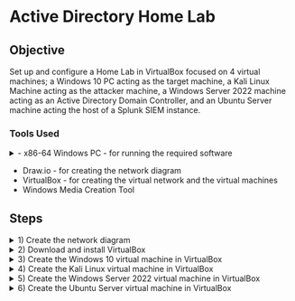 # Active Directory Home Lab 

## Objective

Set up and configure a Home Lab in VirtualBox focused on 4 virtual machines; a Windows 10 PC acting as the target machine, a Kali Linux Machine acting as the attacker machine, a Windows Server 2022 machine acting as an Active Directory Domain Controller, and an Ubuntu Server machine acting the host of a Splunk SIEM instance.

### Tools Used

<details>
<summary>- x86-64 Windows PC - for running the required software</summary>
<br>

   * minimum specs
      * 4-core processor
      * 16gb ram
      * 250 GB free storage
</details>

- Draw.io - for creating the network diagram
- VirtualBox - for creating the virtual network and the virtual machines
- Windows Media Creation Tool

## Steps
<details>
<summary>1) Create the network diagram</summary>
<br>

  ![AltReact-Initial_Network_Diagram-50%](https://github.com/alt-react/Active-Directory-Home-Lab/assets/170683744/ce5c58f5-1c5c-4503-8424-2a74cc196a04)

  * you can do this in [Draw.io](https://www.draw.io)

</details>

<details>
<summary>2) Download and install VirtualBox</summary>
<br>
   
   * go to https://www.virtualbox.org/wiki/Downloads to download VirtualBox for your system
   * verify SHA256 checksum to ensure the integrity of the download
   * install VirtualBox
</details>

<details>
<summary>3) Create the Windows 10 virtual machine in VirtualBox</summary>
<br>

  Download the Windows 10 ISO file

   * go to https://www.microsoft.com/en-ca/software-download/windows10 and click the blue "Download Tool now" button
   * run the installation file, choose the "Create installation media (USB flash drive, DVD, or ISO file) for another PC" option, and click next.
   * choose your desired language, architecture, and edition (or leave it as default), then click next
   * choose the ISO file option, then click next, then choose your download location

  Configure the virtual machine environment to use for Windows 10 installation
   
   * click the "New" button (blue spikey orb icon) in VirtualBox
   * enter the desired name of this virtual machine in the "Name" field
   * choose the desired location for your virtual machine in the "Folder" section
   * select the Windows 10 ISO file you downloaded in the "ISO Image" section
   * for a manual Windows install select the "Skip Unattended Installation" option, or leave deselected, then click "Next"
   * choose the desired RAM amount and number of CPUs to use for this virtual machine, then click "Next"
   * choose the desired storage configuration, then click "Next"
   * if you are happy with the configuration summary, click "Finish"
   
  Install Windows 10 in the newly created virtual machine environment
   
   * click "Start" (green arrow icon) in VirtualBox to start the virtual machine
   * click "Next" in the Windows installer, then click "Install Now"
   * click "I don't have a product key", then select "Windows 10 Pro" and click  "Next"
   * click "accept license terms", then click "Next"
   * select "Custom: Install Windows only (advanced), then click "Next"
   
</details>

<details>
<summary>4) Create the Kali Linux virtual machine in VirtualBox</summary>
<br>

  Download the Kali Linux ISO file

   * go to [Kali.org/get-kali](https://www.kali.org/get-kali) and click "Virtual Machines"
   * select your architecture, then click "VIrtualBox"
   * once your virtual machine image downloads, make sure 7-zip is installed, then double-click the extracted Kali Linux VirtualBox image
   
  Run Kali Linux in VirtualBox
   
   * click "Start" (green arrow icon) in VirtualBox to start the virtual machine
   * login using "kali" as the username and "kali" as the password

</details>

<details>
<summary>5) Create the Windows Server 2022 virtual machine in VirtualBox</summary>
<br>

  Download the Windows Server 2022 ISO file

   * search for "windows server 2022 iso" and click the "Windows Server 2022 | Microsoft Evaluation Center" link
   * click "Download the ISO" link, then fill out the information, and click the blue "Download Now" button
   * click the "64-bit edition" link to download the ISO

  Configure the virtual machine environment to use for Windows Server 2022 installation
   
   * click the "New" button (blue spikey orb icon) in VirtualBox
   * enter the desired name of this virtual machine in the "Name" field
   * choose the desired location for your virtual machine in the "Folder" section
   * select the Windows Server 2022 ISO file you downloaded in the "ISO Image" section
   * for a manual Windows install select the "Skip Unattended Installation" option, or leave deselected, then click "Next"
   * choose the desired RAM amount and number of CPUs to use for this virtual machine, then click "Next"
   * choose the desired storage configuration, then click "Next"
   * if you are happy with the configuration summary, click "Finish"
   
  Install Windows Server 2022 in the newly created virtual machine environment
   
   * click "Start" (green arrow icon) in VirtualBox to start the virtual machine
   * when Windows boots up, click "Next", then click "Install Now"
   * select "Windows 2022 Standard Evaluation (Desktop Experience)", then click "Next"
   * accept the "terms and agreements", then click "Next"
   * select "Custom: Install Microsoft Server Operating System only (advanced)", then click "Next"
   * after installation, enter secure password, then click "Finish"

</details>

<details>
<summary>6) Create the Ubuntu Server virtual machine in VirtualBox</summary>
<br>

   Download the Ubuntu Server ISO file

   * go to [ubuntu.com](https://www.ubuntu.com), go to the products tab, and click "Ubuntu Server"
   * click the green "Download Ubuntu Server" button
   * click the green "Download 24.04 LTS" button to start the download (version 24.04 LTS was the latest version when writing this)

  Configure the virtual machine environment to use for Ubuntu Server installation
   
   * click the "New" button (blue spikey orb icon) in VirtualBox
   * enter the desired name of this virtual machine in the "Name" field
   * choose the desired location for your virtual machine in the "Folder" section
   * select the Ubuntu Server IOS file you downloaded in the "ISO Image" section
   * for a manual Windows install select the "Skip Unattended Installation" option, or leave deselected, then click "Next"
   * choose the desired RAM amount and number of CPUs to use for this virtual machine, then click "Next"
   * choose the desired storage configuration, then click "Next"
   * if you are happy with the configuration summary, click "Finish"
   
  Install Ubuntu Server in the newly created virtual machine environment
   
   * click "Start" (green arrow icon) in VirtualBox to start the virtual machine
   * select "Try or Install Ubuntu Server" and hit the enter key
   * hit enter 6 times for default settings
   * at the "Mirror check still running" section, choose "continue", and hit enter
   * at the "Guided storage configuration menu, use the down arrow to navigate to "Done" option, then hit "enter"
   * at the "Storage configuringation menu", use the down arrow to navigate do "Done", hit "enter", then go to "Continue" and hit enter
   * at the "Profile setup screen", enter whatever name, server name, username, and password you like, then navigate to "Done" and hit "enter"
   * hit "enter" to skip "Ubuntu Pro"
   * install "Open SSH" if you'd like
   * install whatever "Featured server snaps" you's like, then navigate to "Done" and hit enter
   * after installation, navigate to "reboot now" option, then hit "enter"
   * if you see "cdrom failed to unmount error". hit "enter"

</details>














<!--
option 1

# PROJECTNAME

## Objective
[Brief Objective - Remove this afterwards]

The Detection Lab project aimed to establish a controlled environment for simulating and detecting cyber attacks. The primary focus was to ingest and analyze logs within a Security Information and Event Management (SIEM) system, generating test telemetry to mimic real-world attack scenarios. This hands-on experience was designed to deepen understanding of network security, attack patterns, and defensive strategies.

### Skills Learned
[Bullet Points - Remove this afterwards]

- Advanced understanding of SIEM concepts and practical application.
- Proficiency in analyzing and interpreting network logs.
- Ability to generate and recognize attack signatures and patterns.
- Enhanced knowledge of network protocols and security vulnerabilities.
- Development of critical thinking and problem-solving skills in cybersecurity.

### Tools Used
[Bullet Points - Remove this afterwards]

- Security Information and Event Management (SIEM) system for log ingestion and analysis.
- Network analysis tools (such as Wireshark) for capturing and examining network traffic.
- Telemetry generation tools to create realistic network traffic and attack scenarios.

## Steps
drag & drop screenshots here or use imgur and reference them using imgsrc

Every screenshot should have some text explaining what the screenshot is about.

Example below.

*Ref 1: Network Diagram*

option 2

<h1>JWipe - Disk Sanitization</h1>

 ### [YouTube Demonstration](https://youtu.be/7eJexJVCqJo)

<h2>Description</h2>
Project consists of a simple PowerShell script that walks the user through "zeroing out" (wiping) any drives that are connected to the system. The utility allows you to select the target disk and choose the number of passes that are performed. The PowerShell script will configure a diskpart script file based on the user's selections and then launch Diskpart to perform the disk sanitization.
<br />


<h2>Languages and Utilities Used</h2>

- <b>PowerShell</b> 
- <b>Diskpart</b>

<h2>Environments Used </h2>

- <b>Windows 10</b> (21H2)

<h2>Program walk-through:</h2>

<p align="center">
Launch the utility: <br/>
<img src="https://i.imgur.com/62TgaWL.png" height="80%" width="80%" alt="Disk Sanitization Steps"/>
<br />
<br />
Select the disk:  <br/>
<img src="https://i.imgur.com/tcTyMUE.png" height="80%" width="80%" alt="Disk Sanitization Steps"/>
<br />
<br />
Enter the number of passes: <br/>
<img src="https://i.imgur.com/nCIbXbg.png" height="80%" width="80%" alt="Disk Sanitization Steps"/>
<br />
<br />
Confirm your selection:  <br/>
<img src="https://i.imgur.com/cdFHBiU.png" height="80%" width="80%" alt="Disk Sanitization Steps"/>
<br />
<br />
Wait for process to complete (may take some time):  <br/>
<img src="https://i.imgur.com/JL945Ga.png" height="80%" width="80%" alt="Disk Sanitization Steps"/>
<br />
<br />
Sanitization complete:  <br/>
<img src="https://i.imgur.com/K71yaM2.png" height="80%" width="80%" alt="Disk Sanitization Steps"/>
<br />
<br />
Observe the wiped disk:  <br/>
<img src="https://i.imgur.com/AeZkvFQ.png" height="80%" width="80%" alt="Disk Sanitization Steps"/>
</p>

dropdown menu in markup
<details open>
<summary>Want to ruin the surprise?</summary>
<br>
Well, you asked for it!
</details>

 ```diff
- text in red
+ text in green
! text in orange
# text in gray
@@ text in purple (and bold)@@
```
--!>
